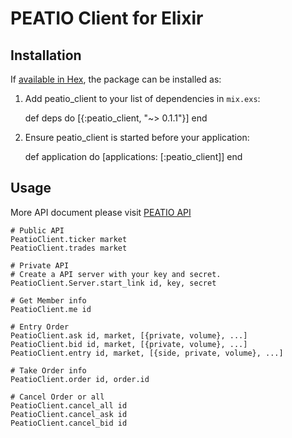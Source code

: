 # PEATIO Client for Elixir

## Installation

If [available in Hex](https://hex.pm/docs/publish), the package can be installed as:

  1. Add peatio_client to your list of dependencies in `mix.exs`:

        def deps do
          [{:peatio_client, "~> 0.1.1"}]
        end

  2. Ensure peatio_client is started before your application:

        def application do
          [applications: [:peatio_client]]
        end

## Usage

More API document please visit [PEATIO API](https://app.peatio.com/documents/api_v2)

```
# Public API
PeatioClient.ticker market
PeatioClient.trades market

# Private API
# Create a API server with your key and secret.
PeatioClient.Server.start_link id, key, secret

# Get Member info
PeatioClient.me id

# Entry Order
PeatioClient.ask id, market, [{private, volume}, ...]
PeatioClient.bid id, market, [{private, volume}, ...]
PeatioClient.entry id, market, [{side, private, volume}, ...]

# Take Order info
PeatioClient.order id, order.id

# Cancel Order or all
PeatioClient.cancel_all id
PeatioClient.cancel_ask id
PeatioClient.cancel_bid id
